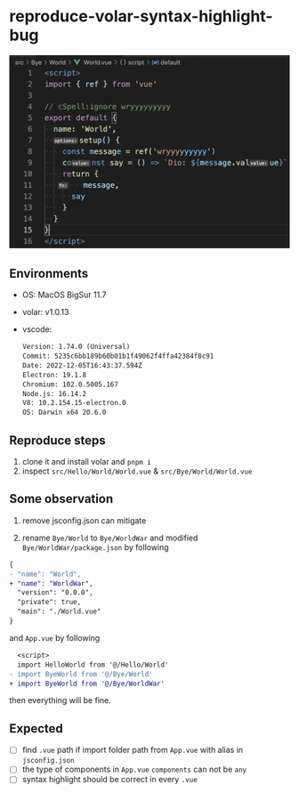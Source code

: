 # reproduce-volar-syntax-highlight-bug

![screenshot](screenshot.jpg)

## Environments

- OS: MacOS BigSur 11.7
- volar: v1.0.13
- vscode:

  ```txt
  Version: 1.74.0 (Universal)
  Commit: 5235c6bb189b60b01b1f49062f4ffa42384f8c91
  Date: 2022-12-05T16:43:37.594Z
  Electron: 19.1.8
  Chromium: 102.0.5005.167
  Node.js: 16.14.2
  V8: 10.2.154.15-electron.0
  OS: Darwin x64 20.6.0
  ```

## Reproduce steps

1. clone it and install volar and `pnpm i`
2. inspect `src/Hello/World/World.vue` & `src/Bye/World/World.vue`

## Some observation

1. remove jsconfig.json can mitigate

2. rename `Bye/World` to `Bye/WorldWar` and modified `Bye/WorldWar/package.json` by following

```diff
{
- "name": "World",
+ "name": "WorldWar",
  "version": "0.0.0",
  "private": true,
  "main": "./World.vue"
}
```

   and `App.vue` by following

```diff
  <script>
  import HelloWorld from '@/Hello/World'
- import ByeWorld from '@/Bye/World'
+ import ByeWorld from '@/Bye/WorldWar'
```

then everything will be fine.

## Expected

- [ ] find `.vue` path if import folder path from `App.vue` with alias in `jsconfig.json`
- [ ] the type of components in `App.vue` `components` can not be `any`
- [ ] syntax highlight should be correct in every `.vue`
